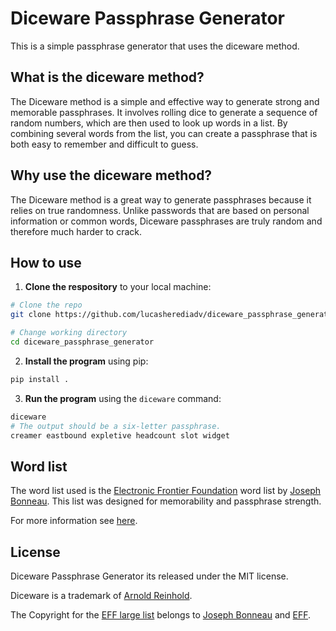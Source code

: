 # Diceware Passphrase Generator

This is a simple passphrase generator that uses the diceware method.

## What is the diceware method?

The Diceware method is a simple and effective way to generate strong and memorable passphrases. It involves rolling dice to generate a sequence of random numbers, which are then used to look up words in a list. By combining several words from the list, you can create a passphrase that is both easy to remember and difficult to guess.

## Why use the diceware method?

The Diceware method is a great way to generate passphrases because it relies on true randomness. Unlike passwords that are based on personal information or common words, Diceware passphrases are truly random and therefore much harder to crack.

## How to use

1. **Clone the respository** to your local machine:

```sh
# Clone the repo
git clone https://github.com/lucasherediadv/diceware_passphrase_generator.git

# Change working directory
cd diceware_passphrase_generator
```

2. **Install the program** using pip:

```sh
pip install .
```

3. **Run the program** using the `diceware` command:

```sh
diceware
# The output should be a six-letter passphrase.
creamer eastbound expletive headcount slot widget
```

## Word list

The word list used is the [Electronic Frontier Foundation](https://www.eff.org/files/2016/07/18/eff_large_wordlist.txt) word list by [Joseph Bonneau](https://www.eff.org/about/staff/joseph-bonneau). This list was designed for memorability and passphrase strength.

For more information see [here](https://www.eff.org/deeplinks/2016/07/new-wordlists-random-passphrases).

## License

Diceware Passphrase Generator its released under the MIT license.

Diceware is a trademark of [Arnold Reinhold](https://theworld.com/~reinhold/).

The Copyright for the [EFF large list](https://www.eff.org/files/2016/07/18/eff_large_wordlist.txt) belongs to [Joseph Bonneau](https://www.eff.org/about/staff/joseph-bonneau) and [EFF](https://www.eff.org/).

